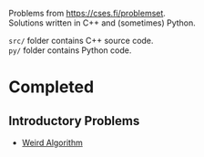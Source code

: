 Problems from <https://cses.fi/problemset>.<br>
Solutions written in C++ and (sometimes) Python.

`src/` folder contains C++ source code.<br>
`py/` folder contains Python code.



# Completed

## Introductory Problems
- [Weird Algorithm](https://cses.fi/problemset/task/1068)
